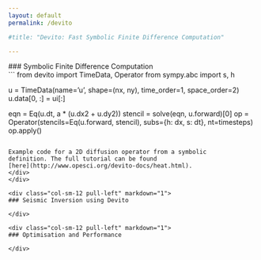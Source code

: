 ```yaml
---
layout: default
permalink: /devito

#title: "Devito: Fast Symbolic Finite Difference Computation"

---
```


<div class="col-sm-12 pull-left" markdown="1">
### Symbolic Finite Difference Computation

<div class="col-sm-7 pull-left" markdown="1">

</div>

<div class="col-sm-5 pull-right" markdown="1">
```
from devito import TimeData, Operator
from sympy.abc import s, h

u = TimeData(name=’u’, shape=(nx, ny),
             time_order=1, space_order=2)
u.data[0, :] = ui[:]

eqn = Eq(u.dt, a * (u.dx2 + u.dy2))
stencil = solve(eqn, u.forward)[0]
op = Operator(stencils=Eq(u.forward, stencil),
              subs={h: dx, s: dt}, nt=timesteps)
op.apply()
```

Example code for a 2D diffusion operator from a symbolic
definition. The full tutorial can be found
[here](http://www.opesci.org/devito-docs/heat.html).
</div>
</div>

<div class="col-sm-12 pull-left" markdown="1">
### Seismic Inversion using Devito

</div>

<div class="col-sm-12 pull-left" markdown="1">
### Optimisation and Performance

</div>

